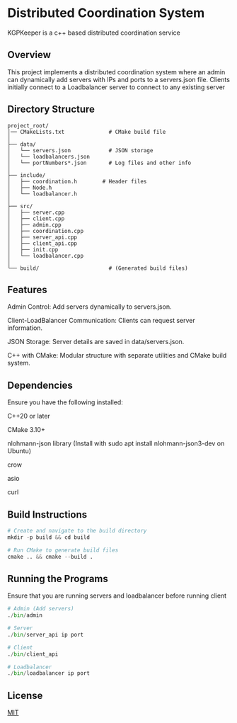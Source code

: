 # Distributed Coordination System

KGPKeeper is a c++ based distributed coordination service

## Overview


This project implements a distributed coordination system where an admin can dynamically add servers with IPs and ports to a servers.json file. Clients initially connect to a Loadbalancer server to connect to any existing server


## Directory Structure

```
project_root/
│── CMakeLists.txt              # CMake build file
│
├── data/
│   └── servers.json            # JSON storage
│   └── loadbalancers.json       
│   └── portNumbers*.json       # Log files and other info
│
├── include/
│   ├── coordination.h        # Header files
│   ├── Node.h
│   └── loadbalancer.h
│
├── src/
│   ├── server.cpp
│   ├── client.cpp
│   ├── admin.cpp
│   ├── coordination.cpp
│   ├── server_api.cpp
│   ├── client_api.cpp
│   ├── init.cpp
│   └── loadbalancer.cpp
│
└── build/                      # (Generated build files)
```

## Features

Admin Control: Add servers dynamically to servers.json.

Client-LoadBalancer Communication: Clients can request server information.

JSON Storage: Server details are saved in data/servers.json.

C++ with CMake: Modular structure with separate utilities and CMake build system.


## Dependencies
Ensure you have the following installed:

C++20 or later

CMake 3.10+

nlohmann-json library (Install with sudo apt install nlohmann-json3-dev on Ubuntu)

crow

asio

curl

## Build Instructions

```python
# Create and navigate to the build directory
mkdir -p build && cd build

# Run CMake to generate build files
cmake .. && cmake --build .
```

## Running the Programs

Ensure that you are running servers and loadbalancer before running client

```python
# Admin (Add servers)
./bin/admin

# Server
./bin/server_api ip port

# Client
./bin/client_api 

# Loadbalancer
./bin/loadbalancer ip port
```


## License

[MIT](https://choosealicense.com/licenses/mit/)
